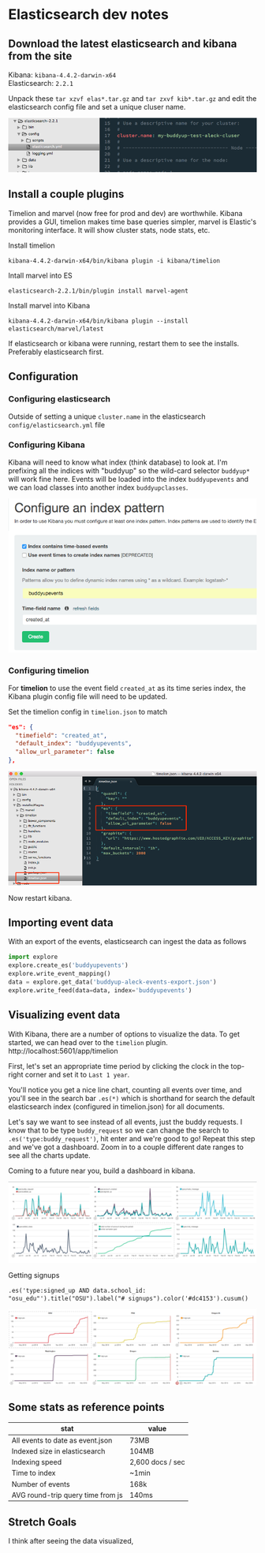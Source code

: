 # Elasticsearch dev notes

## Download the latest elasticsearch and kibana from the site

Kibana: `kibana-4.4.2-darwin-x64`  
Elasticsearch: `2.2.1`

Unpack these `tar xzvf elas*.tar.gz` and `tar zxvf kib*.tar.gz` and edit the elasticsearch config file and set a unique cluser name.

![config](es_config.png)

## Install a couple plugins

Timelion and marvel (now free for prod and dev) are worthwhile. Kibana provides a GUI, timelion makes time base queries simpler, marvel is Elastic's monitoring interface. It will show cluster stats, node stats, etc.

Install timelion  

    kibana-4.4.2-darwin-x64/bin/kibana plugin -i kibana/timelion

Intall marvel into ES

    elasticsearch-2.2.1/bin/plugin install marvel-agent

Install marvel into Kibana

    kibana-4.4.2-darwin-x64/bin/kibana plugin --install elasticsearch/marvel/latest

If elasticsearch or kibana were running, restart them to see the installs. Preferably elasticsearch first. 


## Configuration

### Configuring elasticsearch 

Outside of setting a unique `cluster.name` in the elasticsearch `config/elasticsearch.yml` file

### Configuring Kibana 

Kibana will need to know what index (think database) to look at. I'm prefixing all the indices with "buddyup" so the wild-card selector `buddyup*` will work fine here. Events will be loaded into the index `buddyupevents` and we can load classes into another index `buddyupclasses`.


![kibana_index](kibana_index.png)

### Configuring timelion

For **timelion** to use the event field `created_at` as its time series index, the Kibana plugin config file will need to be updated.

Set the timelion config in `timelion.json` to match

```json
"es": {
  "timefield": "created_at",
  "default_index": "buddyupevents",
  "allow_url_parameter": false
},
```

![timelion_config.png](timelion_config.png)

Now restart kibana.

## Importing event data

With an export of the events, elasticsearch can ingest the data as follows

```python
import explore
explore.create_es('buddyupevents')
explore.write_event_mapping()
data = explore.get_data('buddyup-aleck-events-export.json')
explore.write_feed(data=data, index='buddyupevents')
```

## Visualizing event data

With Kibana, there are a number of options to visualize the data. To get started, we can head over to the `timelion` plugin. http://localhost:5601/app/timelion

First, let's set an appropriate time period by clicking the clock in the top-right corner and set it to `Last 1 year`.  

You'll notice you get a nice line chart, counting all events over time, and you'll see in the search bar `.es(*)` which is shorthand for search the default elasticsearch index (configured in timelion.json) for all documents. 

Let's say we want to see instead of all events, just the buddy requests. I know that to be type `buddy_request` so we can change the search to `.es('type:buddy_request')`, hit enter and we're good to go! Repeat this step and we've got a dashboard. Zoom in to a couple different date ranges to see all the charts update.

Coming to a future near you, build a dashboard in kibana.

![timelion.png](timelion.png)


Getting signups  

    .es('type:signed_up AND data.school_id: "osu_edu"').title("OSU").label("# signups").color('#dc4153').cusum()

![account_signups.png](account_signups.png)

## Some stats as reference points

| stat | value | 
| ---- | ----- |
| All events to date as event.json | 73MB |
| Indexed size in elasticsearch | 104MB |
| Indexing speed | 2,600 docs / sec |
| Time to index | ~1min
| Number of events | 168k
| AVG round-trip query time from js | 140ms |


## Stretch Goals 

I think after seeing the data visualized, 
